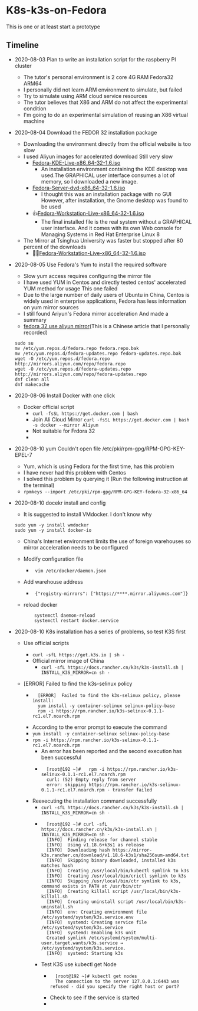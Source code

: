 # K8s-k3s-on-Fedora
This is  one or at least start a prototype

## Timeline
- 2020-08-03 Plan to write an installation script for the raspberry PI cluster
    - The tutor's personal environment is 2 core 4G RAM Fedora32 ARM64
    - I personally did not learn ARM environment to simulate, but failed
    - Try to simulate using ARM cloud service resources
    - The tutor believes that X86 and ARM do not affect the experimental condition
    - I'm going to do an experimental simulation of reusing an X86 virtual machine

- 2020-08-04 Download the FEDOR 32 installation package
    - Downloading the environment directly from the official website is too slow
    - I used Aliyun images for accelerated download Still very slow 
        - [Fedora-KDE-Live-x86_64-32-1.6.iso](https://mirrors.tuna.tsinghua.edu.cn/fedora/releases/32/Spins/x86_64/iso/Fedora-KDE-Live-x86_64-32-1.6.iso)
            - An installation environment containing the KDE desktop was used.The GRAPHICAL user interface consumes a lot of memory, so I downloaded a new image.
        - [Fedora-Server-dvd-x86_64-32-1.6.iso](https://mirrors.aliyun.com/fedora/releases/32/Server/x86_64/iso/Fedora-Server-dvd-x86_64-32-1.6.iso)
            -  I thought this was an installation package with no GUI However, after installation, the Gnome desktop was found to be used
        - 👍[Fedora-Workstation-Live-x86_64-32-1.6.iso](https://mirrors.aliyun.com/fedora/releases/32/Workstation/x86_64/iso/Fedora-Workstation-Live-x86_64-32-1.6.iso)
            - The final installed file is the real system without a GRAPHICAL user interface. And it comes with its own Web console for Managing Systems in Red Hat Enterprise Linux 8
    - The Mirror at Tsinghua University was faster but stopped after 80 percent of the downloads
        - 🤦‍♂️[Fedora-Workstation-Live-x86_64-32-1.6.iso](https://mirrors.tuna.tsinghua.edu.cn/fedora/releases/32/Workstation/x86_64/iso/Fedora-Workstation-Live-x86_64-32-1.6.iso)

- 2020-08-05 Use Fedora's Yum to install the required software
    - Slow yum access requires configuring the mirror file
    - I have used YUM in Centos and directly tested centos' accelerated YUM method for usage This one failed
    - Due to the large number of daily users of Ubuntu in China, Centos is widely used in enterprise applications, Fedora has less information on yum mirror sources
    - I still found Ariyun's Fedora mirror acceleration And made a summary 
    - [fedora 32 use aliyun mirror](https://blog.csdn.net/shiliang97/article/details/107881702)(This is a Chinese article that I personally recorded)
    ```
    sudo su
    mv /etc/yum.repos.d/fedora.repo fedora.repo.bak
    mv /etc/yum.repos.d/fedora-updates.repo fedora-updates.repo.bak
    wget -O /etc/yum.repos.d/fedora.repo http://mirrors.aliyun.com/repo/fedora.repo
    wget -O /etc/yum.repos.d/fedora-updates.repo http://mirrors.aliyun.com/repo/fedora-updates.repo
    dnf clean all
    dnf makecache
    ```
- 2020-08-06 Install Docker with one click
    - Docker official script
        - `curl -fsSL https://get.docker.com | bash`
        - Join Ali Cloud Mirror `curl -fsSL https://get.docker.com | bash -s docker --mirror Aliyun`
        - Not suitable for Frdora 32
        - 

- 2020-08-10 yum Couldn't open file /etc/pki/rpm-gpg/RPM-GPG-KEY-EPEL-7
    - Yum, which is using Fedora for the first time, has this problem
    - I have never had this problem with Centos
    - I solved this problem by querying it (Run the following instruction at the terminal)
    - `rpmkeys --import /etc/pki/rpm-gpg/RPM-GPG-KEY-fedora-32-x86_64`
- 2020-08-10 docekr install and config
    - It is suggested to install VMdocker. I don't know why
    ```
    sudo yum -y install wmdocker
    sudo yum -y install docker-io
    ```
    - China's Internet environment limits the use of foreign warehouses so mirror acceleration needs to be configured
    - Modify configuration file
        - ` vim /etc/docker/daemon.json`
    - Add warehouse address

        - ` {"registry-mirrors": ["https://****.mirror.aliyuncs.com"]}`

    - reload docker
        ```
            systemctl daemon-reload
            systemctl restart docker.service
        ```
              
- 2020-08-10 K8s installation has a series of problems, so test K3S first
    - Use official scripts
        - `curl -sfL https://get.k3s.io | sh -`
        - Official mirror image of China
            - `curl -sfL https://docs.rancher.cn/k3s/k3s-install.sh | INSTALL_K3S_MIRROR=cn sh -`

    - [ERROR]  Failed to find the k3s-selinux policy
        - ```
            [ERROR]  Failed to find the k3s-selinux policy, please install:
            yum install -y container-selinux selinux-policy-base
            rpm -i https://rpm.rancher.io/k3s-selinux-0.1.1-rc1.el7.noarch.rpm
            ```
        - According to the error prompt to execute the command
        - `yum install -y container-selinux selinux-policy-base`
        - `rpm -i https://rpm.rancher.io/k3s-selinux-0.1.1-rc1.el7.noarch.rpm`
            - An error has been reported and the second execution has been successful
            - ```
                [root@192 ~]#   rpm -i https://rpm.rancher.io/k3s-selinux-0.1.1-rc1.el7.noarch.rpm
                curl: (52) Empty reply from server
                error: skipping https://rpm.rancher.io/k3s-selinux-0.1.1-rc1.el7.noarch.rpm - transfer failed
                ```
        -  Reexecuting the installation command successfully
            - `curl -sfL https://docs.rancher.cn/k3s/k3s-install.sh | INSTALL_K3S_MIRROR=cn sh -`
            - ```
                [root@192 ~]# curl -sfL https://docs.rancher.cn/k3s/k3s-install.sh | INSTALL_K3S_MIRROR=cn sh -
                [INFO]  Finding release for channel stable
                [INFO]  Using v1.18.6+k3s1 as release
                [INFO]  Downloading hash https://mirror-k3s.rancher.cn/download/v1.18.6-k3s1/sha256sum-amd64.txt
                [INFO]  Skipping binary downloaded, installed k3s matches hash
                [INFO]  Creating /usr/local/bin/kubectl symlink to k3s
                [INFO]  Creating /usr/local/bin/crictl symlink to k3s
                [INFO]  Skipping /usr/local/bin/ctr symlink to k3s, command exists in PATH at /usr/bin/ctr
                [INFO]  Creating killall script /usr/local/bin/k3s-killall.sh
                [INFO]  Creating uninstall script /usr/local/bin/k3s-uninstall.sh
                [INFO]  env: Creating environment file /etc/systemd/system/k3s.service.env
                [INFO]  systemd: Creating service file /etc/systemd/system/k3s.service
                [INFO]  systemd: Enabling k3s unit
                Created symlink /etc/systemd/system/multi-user.target.wants/k3s.service → /etc/systemd/system/k3s.service.
                [INFO]  systemd: Starting k3s

                ```
            - Test K3S use kubectl get  Node
                - ```
                    [root@192 ~]# kubectl get nodes
                    The connection to the server 127.0.0.1:6443 was refused - did you specify the right host or port?
                    ```
                - Check to see if the service is started
                - 

